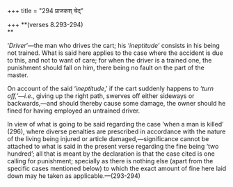 +++
title = "294 प्राजकश् चेद्"

+++
**(verses 8.293-294)  
**

‘*Driver*’—the man who drives the cart; his ‘*ineptitude*’ consists in
his being not trained. What is said here applies to the case where the
accident is due to this, and not to want of care; for when the driver is
a trained one, the punishment should fall on him, there being no fault
on the part of the master.

On account of the said ‘*ineptitude*,’ if the cart suddenly happens to
‘*turn off,’—i.e*., giving up the right path, swerves off either
sideways or backwards,—and should thereby cause some damage, the owner
should he fined for having employed an untrained driver.

In view of what is going to be said regarding the case ‘when a man is
killed’ (296), where diverse penalties are prescribed in accordance with
the nature of the living being injured or article damaged,—significance
cannot be attached to what is said in the present verse regarding the
fine being ‘two hundred’; all that is meant by the declaration is that
the case cited is one calling for punishment; specially as there is
nothing else (apart from the specific cases mentioned below) to which
the exact amount of fine here laid down may he taken as
applicable.—(293-294)



